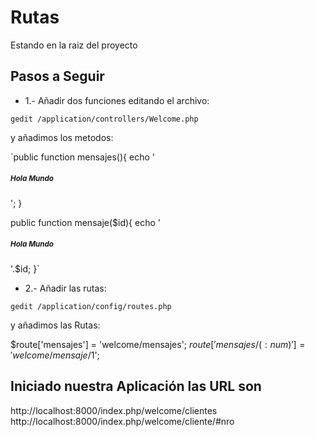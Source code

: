 # Rutas

Estando en la raiz del proyecto

## Pasos a Seguir

* 1.- Añadir dos funciones editando el archivo:

 `gedit /application/controllers/Welcome.php`

 y añadimos los metodos:


 `public function mensajes(){
   echo '<h5> <small>Hola Mundo</small></h5>';
 }

 public function mensaje($id){
   echo '<h5> <small>Hola Mundo</small></h5>'.$id;
 }`

* 2.- Añadir las rutas:

`gedit /application/config/routes.php`

y añadimos las Rutas:

$route['mensajes'] = 'welcome/mensajes';
$route['mensajes/(:num)'] = 'welcome/mensaje/$1';

## Iniciado nuestra Aplicación las URL son

http://localhost:8000/index.php/welcome/clientes
http://localhost:8000/index.php/welcome/cliente/#nro
